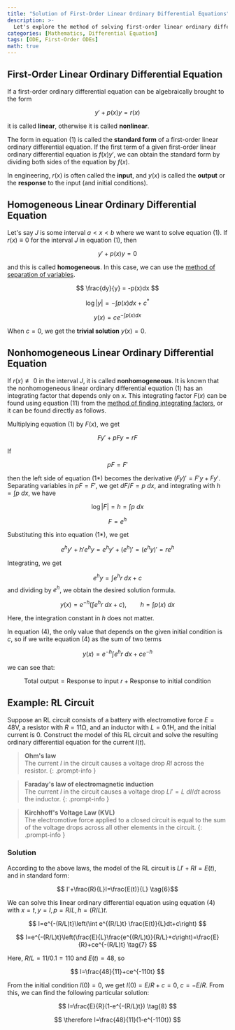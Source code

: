 ```yaml
---
title: "Solution of First-Order Linear Ordinary Differential Equations"
description: >-
  Let's explore the method of solving first-order linear ordinary differential equations.
categories: [Mathematics, Differential Equation]
tags: [ODE, First-Order ODEs]
math: true
---
```


## First-Order Linear Ordinary Differential Equation
If a first-order ordinary differential equation can be algebraically brought to the form

$$ y'+p(x)y=r(x) \tag{1} $$

it is called **linear**, otherwise it is called **nonlinear**.

The form in equation (1) is called the **standard form** of a first-order linear ordinary differential equation. If the first term of a given first-order linear ordinary differential equation is $f(x)y'$, we can obtain the standard form by dividing both sides of the equation by $f(x)$.

In engineering, $r(x)$ is often called the **input**, and $y(x)$ is called the **output** or the **response** to the input (and initial conditions).

## Homogeneous Linear Ordinary Differential Equation
Let's say $J$ is some interval $a<x<b$ where we want to solve equation (1). If $r(x)\equiv 0$ for the interval $J$ in equation (1), then

$$ y'+p(x)y=0 \tag{2}$$

and this is called **homogeneous**. In this case, we can use the [method of separation of variables](/posts/Separation-of-Variables/).

$$ \frac{dy}{y} = -p(x)dx $$

$$ \log |y| = -\int p(x)dx + c^* $$

$$ y(x) = ce^{-\int p(x)dx} \tag{3}$$

When $c=0$, we get the **trivial solution** $y(x)=0$.

## Nonhomogeneous Linear Ordinary Differential Equation
If $r(x)\not\equiv 0$ in the interval $J$, it is called **nonhomogeneous**. It is known that the nonhomogeneous linear ordinary differential equation (1) has an integrating factor that depends only on $x$. This integrating factor $F(x)$ can be found using equation (11) from the [method of finding integrating factors](/posts/Exact-Differential-Equation-and-Integrating-Factor/#method-of-finding-integrating-factors), or it can be found directly as follows.

Multiplying equation (1) by $F(x)$, we get

$$ Fy'+pFy=rF \tag{1*} $$

If

$$ pF=F' $$

then the left side of equation (1*) becomes the derivative $(Fy)'=F'y+Fy'$. Separating variables in $pF=F'$, we get $dF/F=p\ dx$, and integrating with $h=\int p\ dx$, we have

$$ \log |F|=h=\int p\ dx $$

$$ F = e^h $$

Substituting this into equation (1*), we get

$$ e^hy'+h'e^hy=e^hy'+(e^h)'=(e^hy)'=re^h $$

Integrating, we get

$$ e^hy=\int e^hr\ dx + c $$
and dividing by $e^h$, we obtain the desired solution formula.

$$ y(x)=e^{-h}\left(\int e^hr\ dx + c\right),\qquad h=\int p(x)\ dx \tag{4} $$

Here, the integration constant in $h$ does not matter.

In equation (4), the only value that depends on the given initial condition is $c$, so if we write equation (4) as the sum of two terms

$$ y(x)=e^{-h}\int e^hr\ dx + ce^{-h} \tag{4*} $$

we can see that:

$$ \text{Total output}=\text{Response to input }r+\text{Response to initial condition} \tag{5} $$

## Example: RL Circuit
Suppose an RL circuit consists of a battery with electromotive force $E=48\textrm{V}$, a resistor with $R=11\mathrm{\Omega}$, and an inductor with $L=0.1\text{H}$, and the initial current is 0. Construct the model of this RL circuit and solve the resulting ordinary differential equation for the current $I(t)$.
> **Ohm's law**  
> The current $I$ in the circuit causes a voltage drop $RI$ across the resistor.
{: .prompt-info }

> **Faraday's law of electromagnetic induction**  
> The current $I$ in the circuit causes a voltage drop $LI'=L\ dI/dt$ across the inductor.
{: .prompt-info }

> **Kirchhoff's Voltage Law (KVL)**  
> The electromotive force applied to a closed circuit is equal to the sum of the voltage drops across all other elements in the circuit.
{: .prompt-info }

### Solution
According to the above laws, the model of the RL circuit is $LI'+RI=E(t)$, and in standard form:

$$ I'+\frac{R}{L}I=\frac{E(t)}{L} \tag{6}$$

We can solve this linear ordinary differential equation using equation (4) with $x=t, y=I, p=R/L, h=(R/L)t$.

$$ I=e^{-(R/L)t}\left(\int e^{(R/L)t} \frac{E(t)}{L}dt+c\right) $$

$$ I=e^{-(R/L)t}\left(\frac{E}{L}\frac{e^{(R/L)t}}{R/L}+c\right)=\frac{E}{R}+ce^{-(R/L)t} \tag{7} $$

Here, $R/L=11/0.1=110$ and $E(t)=48$, so

$$ I=\frac{48}{11}+ce^{-110t} $$

From the initial condition $I(0)=0$, we get $I(0)=E/R+c=0$, $c=-E/R$. From this, we can find the following particular solution:

$$ I=\frac{E}{R}(1-e^{-(R/L)t}) \tag{8} $$

$$ \therefore I=\frac{48}{11}(1-e^{-110t}) $$